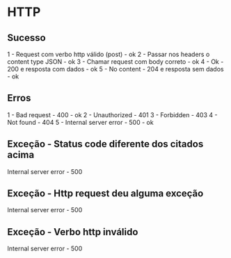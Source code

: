 # HTTP

##  Sucesso
 1 - Request com verbo http válido (post) - ok
 2 - Passar nos headers o content type JSON - ok
 3 - Chamar request com body correto - ok
 4 - Ok - 200 e resposta com dados - ok
 5 - No content - 204 e resposta sem dados - ok

##  Erros
 1 - Bad request - 400 - ok
 2 - Unauthorized - 401
 3 - Forbidden - 403
 4 - Not found - 404
 5 - Internal server error - 500 - ok

##  Exceção - Status code diferente dos citados acima
 Internal server error - 500

##  Exceção - Http request deu alguma exceção
 Internal server error - 500

##  Exceção - Verbo http inválido
 Internal server error - 500